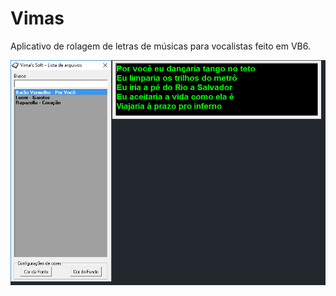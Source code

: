 # Vimas
Aplicativo de rolagem de letras de músicas para vocalistas feito em VB6.

![Screenshot](print.png)

